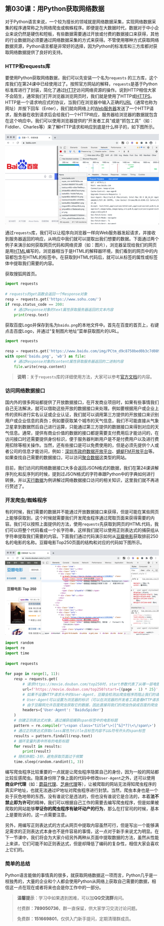 ## 第030课：用Python获取网络数据

对于Python语言来说，一个较为擅长的领域就是网络数据采集，实现网络数据采集的程序通常称之为网络爬虫或蜘蛛程序。即便是在大数据时代，数据对于中小企业来说仍然是硬伤和短板，有些数据需要通过开放或付费的数据接口来获得，其他的行业数据则必须要通过网络数据采集的方式来获得。不管使用哪种方式获取网络数据资源，Python语言都是非常好的选择，因为Python的标准库和三方库都对获取网络数据提供了良好的支持。

### HTTP和requests库

要使用Python获取网络数据，我们可以先安装一个名为`requests` 的三方库，这个库我们在第24课中已经使用过了。按照官方网站的解释，`requests`是基于Python标准库进行了封装，简化了通过[HTTP](https://www.ruanyifeng.com/blog/2016/08/http.html)访问网络资源的操作。说到HTTP相信大家不会陌生，通常我们打开浏览器浏览网页时，我们就是使用了HTTP或[HTTPS](https://zhuanlan.zhihu.com/p/100591696)。HTTP是一个请求响应式的协议，当我们在浏览器中输入正确的[URL](https://developer.mozilla.org/zh-CN/docs/Learn/Common_questions/What_is_a_URL)（通常也称为网址）并按下回车（Enter），我们就向网络上的[Web服务器](https://developer.mozilla.org/zh-CN/docs/Learn/Common_questions/What_is_a_web_server)发送了一个HTTP请求，服务器在收到请求后会给我们一个HTTP响应，服务器给浏览器的数据就包含在这个响应中。我们可以使用浏览器提供的“开发者工具”或是“抓包工具”（如：Fiddler、Charles等）来了解HTTP请求和响应到底是什么样子的，如下图所示。

![](res/http-request-response.png)

通过`requests`库，我们可以让程序向浏览器一样向Web服务器发起请求，并接收到服务器返回的响应，从响应中我们就可以提取出我们想要的数据。下面通过两个例子来演示如何获取网页代码和网络资源（如：图片），浏览器呈现给我们的网页是用[HTML](https://developer.mozilla.org/zh-CN/docs/Web/HTML)编写的，浏览器相当于是HTML的解释器环境，我们看到的网页中的内容都包含在HTML的标签中。在获取到HTML代码后，就可以从标签的属性或标签体中提取我们需要的内容。

获取搜狐网首页。

```Python
import requests

# requests的get函数会返回一个Response对象
resp = requests.get('https://www.sohu.com/')
if resp.status_code == 200:
    # 通过Response对象的text属性获取服务器返回的文本内容
    print(resp.text)
```

获取百度Logo并保存到名为`baidu.png`的本地文件中。首先在百度的首页上，右键点击百度Logo，并通过“复制图片地址”菜单获取图片的URL。

```Python
import requests

resp = requests.get('https://www.baidu.com/img/PCtm_d9c8750bed0b3c7d089fa7d55720d6cf.png')
with open('baidu.png', 'wb') as file:
    # 通过Response对象的content属性获取服务器返回的二进制内容
    file.write(resp.content)
```

> **说明**：关于`requests`库的详细使用方法，大家可以参考[官方文档](https://requests.readthedocs.io/zh_CN/latest/)的内容。

### 访问网络数据接口

国内外的很多网站都提供了开放数据接口，在开发商业项目时，如果有些事情我们自己无法解决，就可以借助这些开放的数据接口来处理。例如要根据用户或企业上传的资料进行实名认证或企业认证，我们就可以调用第三方提供的开放接口来识别用户或企业信息的真伪；例如要获取某个城市的天气信息，我们不可能直接从气象卫星拿到数据然后自己进行运算，只能通过第三方提供的数据接口来得到对应的天气信息。通常，提供有商业价值的数据的接口都是需要支付费用后才能访问的，在访问接口时还需要提供身份标识，便于服务器判断用户是不是付费用户以及进行费用扣除等相关操作。当然，还有些接口是可以免费使用的，但是必须先提供个人或者公司的信息才能访问，例如：[深圳市政府数据开放平台](https://opendata.sz.gov.cn/data/api/toApi)、[蜻蜓FM开放平台](https://open.qingting.fm/)等。如果查找自己需要的数据接口，可以访问[聚合数据](https://www.juhe.cn/)这类型的网站。

目前，我们访问的网络数据接口大多会返回JSON格式的数据，我们在第24课讲解序列化和反序列的时候，提到过JSON格式的字符串跟Python中的字典如何进行转换，并以[天行数据](https://www.tianapi.com/)为例讲解过网络数据接口访问的相关知识，这里我们就不再进行赘述了。

### 开发爬虫/蜘蛛程序

有的时候，我们需要的数据并不能通过开放数据接口来获得，但是可能在某些网页上能够获取到，这个时候就需要我们开发爬虫程序通过爬取页面来获得需要的内容。我们可以按照上面提供的方法，使用`requests`先获取到网页的HTML代码，我们可以将整个代码看成一个长字符串，这样我们就可以使用正则表达式的捕获组从字符串提取我们需要的内容。下面我们通过代码演示如何从[豆瓣电影](https://movie.douban.com/)获取排前250名的电影的名称。豆瓣电影Top250页面的结构和对应的代码如下图所示。

![](res/douban-movie-top250.png)

```Python
import random
import re
import time

import requests

for page in range(1, 11):
    resp = requests.get(
        # 请求https://movie.douban.com/top250时，start参数代表了从哪一部电影开始
        url=f'https://movie.douban.com/top250?start={(page - 1) * 25}',
        # 如果不设置HTTP请求头中的User-Agent，豆瓣会检测出爬虫程序而阻止我们的请求
        # User-Agent可以设置为浏览器的标识（可以在浏览器的开发者工具查看HTTP请求头找到）
        # 由于豆瓣网允许百度爬虫获取它的数据，因此直接将我们的爬虫伪装成百度的爬虫
        headers={'User-Agent': 'BaiduSpider'}
    )
    # 创建正则表达式对象，通过捕获组捕获span标签中的电影标题
    pattern = re.compile(r'\<span class="title"\>([^&]*?)\<\/span\>')
    # 通过正则表达式获取class属性为title且标签内容不以&符号开头的span标签
    results = pattern.findall(resp.text)
    # 循环变量列表中所有的电影标题
    for result in results:
        print(result)
    # 随机休眠1-3秒，避免获取页面过于频繁
    time.sleep(random.randint(1, 3))
```

编写爬虫程序比较重要的一点就是让爬虫程序隐匿自己的身份，因为一般的网站都比较反感爬虫。隐匿身份除了像上面的代码中修改`User-Agent`之外，还可以使用**商业IP代理**（如：[蘑菇代理](http://www.moguproxy.com/)、[芝麻代理](http://www.zhimaruanjian.com/)等），让被爬取的网站无法得知爬虫程序的真实IP地址，也就无法通过IP地址对爬虫程序进行封禁。当然，爬虫本身也是一个处于灰色地带的东西，没有谁说它是违法的，但也没有谁说它是合法的，本着**法不禁止即为许可**的精神，我们可以根据自己工作的需要去编写爬虫程序，但是如果被爬取的网站能够**举证你的爬虫程序有破坏动产的行为**，那么在打官司的时候，基本上是要败诉的，这一点需要注意。

另外，用编写正则表达式的方式从网页中提取内容虽然可行，但是写出一个能够满足需求的正则表达式本身也不是件容易的事情，这一点对于新手来说尤为明显。在下一节课中，我们将会为大家介绍另外两种从页面中提取数据的方法，虽然从性能上来讲，它们可能不如正则表达式，但是却降低了编码的复杂性，相信大家会喜欢上它们的。

###  简单的总结

Python语言能做的事情真的很多，就获取网络数据这一项而言，Python几乎是一枝独秀的，大量的企业和个人都会使用Python从网络上获取自己需要的数据，相信这一点在现在或者将来也会是你工作中的一部分。

> **温馨提示**：学习中如果遇到困难，可以加**QQ交流群**询问。
>
> 付费群：**789050736**，群一直保留，供大家学习交流讨论问题。
>
> 免费群：**151669801**，仅供入门新手提问，定期清理群成员。